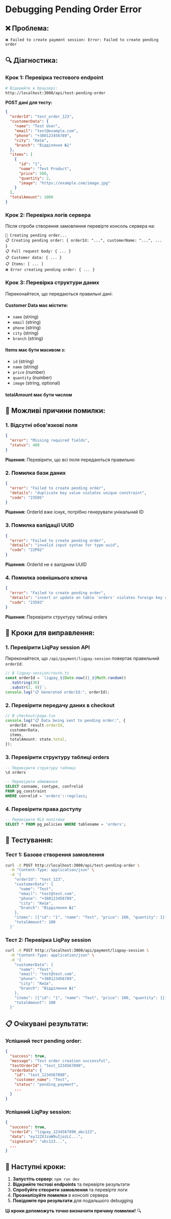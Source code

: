 # Debugging Pending Order Error

## ❌ **Проблема:**

```
❌ Failed to create payment session: Error: Failed to create pending order
```

## 🔍 **Діагностика:**

### **Крок 1: Перевірка тестового endpoint**

```bash
# Відкрийте в браузері:
http://localhost:3000/api/test-pending-order
```

**POST дані для тесту:**

```json
{
  "orderId": "test_order_123",
  "customerData": {
    "name": "Test User",
    "email": "test@example.com",
    "phone": "+380123456789",
    "city": "Київ",
    "branch": "Відділення №1"
  },
  "items": [
    {
      "id": "1",
      "name": "Test Product",
      "price": 500,
      "quantity": 2,
      "image": "https://example.com/image.jpg"
    }
  ],
  "totalAmount": 1000
}
```

### **Крок 2: Перевірка логів сервера**

Після спроби створення замовлення перевірте консоль сервера на:

```
🔄 Creating pending order...
📋 Creating pending order: { orderId: "...", customerName: "...", ... }
📋 Full request body: { ... }
📋 Customer data: { ... }
📋 Items: [ ... ]
❌ Error creating pending order: { ... }
```

### **Крок 3: Перевірка структури даних**

Переконайтеся, що передаються правильні дані:

#### **Customer Data має містити:**

- `name` (string)
- `email` (string)
- `phone` (string)
- `city` (string)
- `branch` (string)

#### **Items має бути масивом з:**

- `id` (string)
- `name` (string)
- `price` (number)
- `quantity` (number)
- `image` (string, optional)

#### **totalAmount має бути числом**

## 🐛 **Можливі причини помилки:**

### **1. Відсутні обов'язкові поля**

```json
{
  "error": "Missing required fields",
  "status": 400
}
```

**Рішення:** Перевірити, що всі поля передаються правильно

### **2. Помилка бази даних**

```json
{
  "error": "Failed to create pending order",
  "details": "duplicate key value violates unique constraint",
  "code": "23505"
}
```

**Рішення:** OrderId вже існує, потрібно генерувати унікальний ID

### **3. Помилка валідації UUID**

```json
{
  "error": "Failed to create pending order",
  "details": "invalid input syntax for type uuid",
  "code": "22P02"
}
```

**Рішення:** OrderId не є валідним UUID

### **4. Помилка зовнішнього ключа**

```json
{
  "error": "Failed to create pending order",
  "details": "insert or update on table 'orders' violates foreign key constraint",
  "code": "23503"
}
```

**Рішення:** Перевірити структуру таблиці orders

## 🔧 **Кроки для виправлення:**

### **1. Перевірити LiqPay session API**

Переконайтеся, що `/api/payment/liqpay-session` повертає правильний `orderId`:

```typescript
// В liqpay-session/route.ts
const orderId = `liqpay_${Date.now()}_${Math.random()
  .toString(36)
  .substr(2, 9)}`;
console.log("📋 Generated orderId:", orderId);
```

### **2. Перевірити передачу даних в checkout**

```typescript
// В checkout/page.tsx
console.log("📋 Data being sent to pending order:", {
  orderId: result.orderId,
  customerData,
  items,
  totalAmount: state.total,
});
```

### **3. Перевірити структуру таблиці orders**

```sql
-- Перевірити структуру таблиці
\d orders

-- Перевірити обмеження
SELECT conname, contype, confrelid
FROM pg_constraint
WHERE conrelid = 'orders'::regclass;
```

### **4. Перевірити права доступу**

```sql
-- Перевірити RLS політики
SELECT * FROM pg_policies WHERE tablename = 'orders';
```

## 🧪 **Тестування:**

### **Тест 1: Базове створення замовлення**

```bash
curl -X POST http://localhost:3000/api/test-pending-order \
  -H "Content-Type: application/json" \
  -d '{
    "orderId": "test_123",
    "customerData": {
      "name": "Test",
      "email": "test@test.com",
      "phone": "+380123456789",
      "city": "Київ",
      "branch": "Відділення №1"
    },
    "items": [{"id": "1", "name": "Test", "price": 100, "quantity": 1}],
    "totalAmount": 100
  }'
```

### **Тест 2: Перевірка LiqPay session**

```bash
curl -X POST http://localhost:3000/api/payment/liqpay-session \
  -H "Content-Type: application/json" \
  -d '{
    "customerData": {
      "name": "Test",
      "email": "test@test.com",
      "phone": "+380123456789",
      "city": "Київ",
      "branch": "Відділення №1"
    },
    "items": [{"id": "1", "name": "Test", "price": 100, "quantity": 1}],
    "totalAmount": 100
  }'
```

## 📋 **Очікувані результати:**

### **Успішний тест pending order:**

```json
{
  "success": true,
  "message": "Test order creation successful",
  "testOrderId": "test_1234567890",
  "orderData": {
    "id": "test_1234567890",
    "customer_name": "Test",
    "status": "pending_payment",
    ...
  }
}
```

### **Успішний LiqPay session:**

```json
{
  "success": true,
  "orderId": "liqpay_1234567890_abc123",
  "data": "eyJ2ZXJzaW9uIjozLC...",
  "signature": "abc123...",
  ...
}
```

## 🚀 **Наступні кроки:**

1. **Запустіть сервер**: `npm run dev`
2. **Відкрийте тестові endpoints** та перевірте результати
3. **Спробуйте створити замовлення** та перевірте логи
4. **Проаналізуйте помилки** в консолі сервера
5. **Повідомте про результати** для подальшого debugging

**Ці кроки допоможуть точно визначити причину помилки!** 🔍

